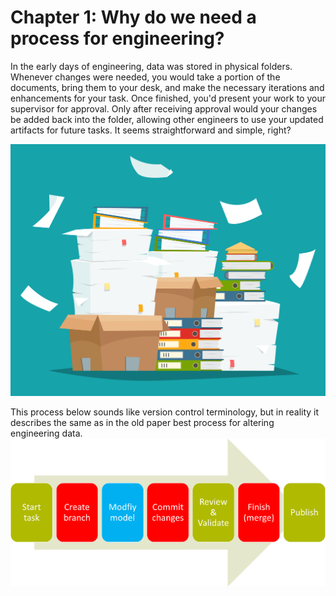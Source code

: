 # Chapter 1: Why do we need  a process for engineering?

In the early days of engineering, data was stored in physical folders. Whenever changes were needed, you would take a portion of the documents, bring them to your desk, and make the necessary iterations and enhancements for your task. Once finished, you'd present your work to your supervisor for approval. Only after receiving approval would your changes be added back into the folder, allowing other engineers to use your updated artifacts for future tasks. It seems straightforward and simple, right?

![](/iStock-937302452.jpg)


This process below sounds like version control terminology, but in reality it describes the same as in the old paper best process for altering engineering data.
![](/Pasted%20image%2020240826132046.png)
